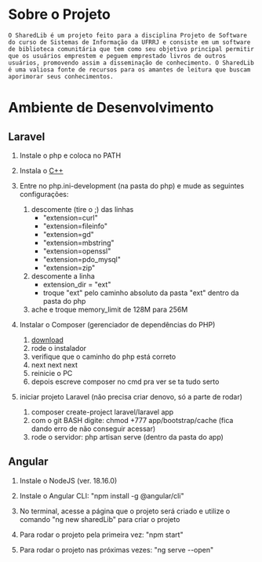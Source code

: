 # Sobre o Projeto

    O SharedLib é um projeto feito para a disciplina Projeto de Software do curso de Sistemas de Informação da UFRRJ e consiste em um software de biblioteca comunitária que tem como seu objetivo principal permitir que os usuários emprestem e peguem emprestado livros de outros usuários, promovendo assim a disseminação de conhecimento. O SharedLib é uma valiosa fonte de recursos para os amantes de leitura que buscam aporimorar seus conhecimentos.

# Ambiente de Desenvolvimento

## Laravel

1. Instale o php e coloca no PATH

2. Instala o [C++](https://learn.microsoft.com/pt-br/cpp/windows/latest-supported-vc-redist?view=msvc-170)

3. Entre no php.ini-development (na pasta do php) e mude as seguintes configurações:
    1. descomente (tire o ;) das linhas
        - "extension=curl"
        - "extension=fileinfo"
        - "extension=gd"
        - "extension=mbstring"
        - "extension=openssl"
        - "extension=pdo_mysql"
        - "extension=zip"
    2. descomente a linha
        - extension_dir = "ext"
        - troque "ext" pelo caminho absoluto da pasta "ext" dentro da pasta do php
    3. ache e troque memory_limit de 128M para 256M

4. Instalar o Composer (gerenciador de dependências do PHP)
    1. [download](https://getcomposer.org/download/)
    2. rode o instalador
    3. verifique que o caminho do php está correto
    4. next next next
    5. reinicie o PC
    6. depois escreve composer no cmd pra ver se ta tudo serto

5. iniciar projeto Laravel (não precisa criar denovo, só a parte de rodar)
    1. composer create-project laravel/laravel app
    2. com o git BASH digite: chmod +777 app/bootstrap/cache (fica dando erro de não conseguir acessar)
    3. rode o servidor: php artisan serve (dentro da pasta do app)

## Angular

1. Instale o NodeJS (ver. 18.16.0)

2. Instale o Angular CLI: "npm install -g @angular/cli"

3. No terminal, acesse a página que o projeto será criado e utilize o comando "ng new sharedLib" para criar o projeto

4. Para rodar o projeto pela primeira vez: "npm start"

5. Para rodar o projeto nas próximas vezes: "ng serve --open"
